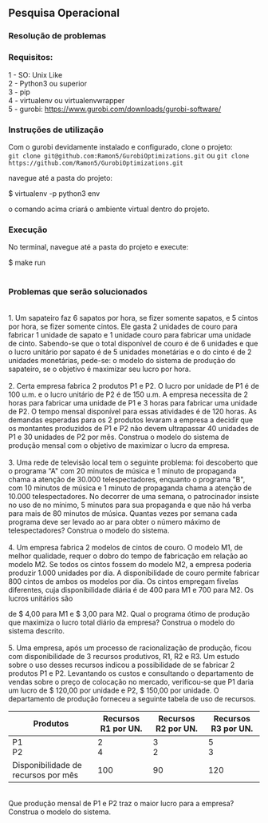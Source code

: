 ## Pesquisa Operacional

### Resolução de problemas

### Requisitos:

1 - SO: Unix Like \
2 - Python3 ou superior \
3 - pip \
4 - virtualenv ou virtualenvwrapper \
5 - gurobi: https://www.gurobi.com/downloads/gurobi-software/

### Instruções de utilização

Com o gurobi devidamente instalado e configurado, clone o projeto: \
`git clone git@github.com:Ramon5/GurobiOptimizations.git`
ou
`git clone https://github.com/Ramon5/GurobiOptimizations.git`

navegue até a pasta do projeto:

$ virtualenv -p python3 env

o comando acima criará o ambiente virtual dentro do projeto.

### Execução

No terminal, navegue até a pasta do projeto e execute:

$ make run
<br><br>
### Problemas que serão solucionados
<br>
1. Um sapateiro faz 6 sapatos por hora, se fizer somente sapatos, e 5 cintos por hora, se fizer
somente cintos. Ele gasta 2 unidades de couro para fabricar 1 unidade de sapato e 1 unidade
couro para fabricar uma unidade de cinto. Sabendo-se que o total disponível de couro é de 6
unidades e que o lucro unitário por sapato é de 5 unidades monetárias e o do cinto é de 2
unidades monetárias, pede-se: o modelo do sistema de produção do sapateiro, se o objetivo é
maximizar seu lucro por hora.
<br><br>
2. Certa empresa fabrica 2 produtos P1 e P2. O lucro por unidade de P1 é de 100 u.m. e o lucro
unitário de P2 é de 150 u.m. A empresa necessita de 2 horas para fabricar uma unidade de P1
e 3 horas para fabricar uma unidade de P2. O tempo mensal disponível para essas atividades é
de 120 horas. As demandas esperadas para os 2 produtos levaram a empresa a decidir que os
montantes produzidos de P1 e P2 não devem ultrapassar 40 unidades de P1 e 30 unidades de
P2 por mês. Construa o modelo do sistema de produção mensal com o objetivo de maximizar o
lucro da empresa.
<br><br>
3. Uma rede de televisão local tem o seguinte problema: foi descoberto que o programa “A"
com 20 minutos de música e 1 minuto de propaganda chama a atenção de 30.000
telespectadores, enquanto o programa "B", com 10 minutos de música e 1 minuto de
propaganda chama a atenção de 10.000 telespectadores. No decorrer de uma semana, o
patrocinador insiste no uso de no mínimo, 5 minutos para sua propaganda e que não há verba
para mais de 80 minutos de música. Quantas vezes por semana cada programa deve ser levado
ao ar para obter o número máximo de telespectadores? Construa o modelo do sistema.
<br><br>
4. Um empresa fabrica 2 modelos de cintos de couro. O modelo M1, de melhor qualidade,
requer o dobro do tempo de fabricação em relação ao modelo M2. Se todos os cintos fossem
do modelo M2, a empresa poderia produzir 1.000 unidades por dia. A disponibilidade de couro
permite fabricar 800 cintos de ambos os modelos por dia. Os cintos empregam fivelas
diferentes, cuja disponibilidade diária é de 400 para M1 e 700 para M2. Os lucros unitários são

de $ 4,00 para M1 e $ 3,00 para M2. Qual o programa ótimo de produção que maximiza o
lucro total diário da empresa? Construa o modelo do sistema descrito.
<br><br>
5. Uma empresa, após um processo de racionalização de produção, ficou com disponibilidade
de 3 recursos produtivos, R1, R2 e R3. Um estudo sobre o uso desses recursos indicou a
possibilidade de se fabricar 2 produtos P1 e P2. Levantando os custos e consultando o
departamento de vendas sobre o preço de colocação no mercado, verificou-se que P1 daria
um lucro de $ 120,00 por unidade e P2, $ 150,00 por unidade. O departamento de produção
forneceu a seguinte tabela de uso de recursos.

| Produtos                            	| Recursos R1 por UN. 	| Recursos R2 por UN. 	| Recursos R3 por UN. 	|
|-------------------------------------	|---------------------	|---------------------	|---------------------	|
| P1<br>P2                               	| 2<br>4                 	| 3<br>2                 	| 5<br>3                 	|
| Disponibilidade de recursos por mês 	| 100                 	| 90                  	| 120                 	|
<br>
Que produção mensal de P1 e P2 traz o maior lucro para a empresa? Construa o modelo do
sistema.





